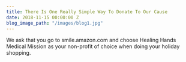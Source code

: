 ```yaml
---
title: There Is One Really Simple Way To Donate To Our Cause
date: 2018-11-15 00:00:00 Z
blog_image_path: "/images/blog1.jpg"
---
```


We ask that you go to smile.amazon.com and choose Healing Hands Medical Mission as your non-profit of choice when doing your holiday shopping.